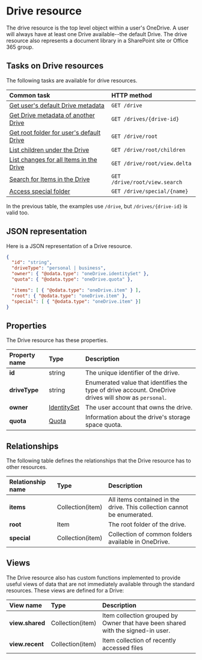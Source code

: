 # Drive resource

The drive resource is the top level object within a user's OneDrive.
A user will always have at least one Drive available--the default Drive.
The drive resource also represents a document library in a SharePoint site or
Office 365 group.

## Tasks on Drive resources

The following tasks are available for drive resources.

| Common task                                             | HTTP method                   |
|:--------------------------------------------------------|:------------------------------|
| [Get user's default Drive metadata][drive-default]      | `GET /drive`                  |
| [Get Drive metadata of another Drive][drive-get]        | `GET /drives/{drive-id}`      |
| [Get root folder for user's default Drive][item-get]    | `GET /drive/root`             |
| [List children under the Drive][item-children]          | `GET /drive/root/children`    |
| [List changes for all Items in the Drive][item-changes] | `GET /drive/root/view.delta`  |
| [Search for Items in the Drive][item-search]            | `GET /drive/root/view.search` |
| [Access special folder](../items/special_folders.md)    | `GET /drive/special/{name}`   |

In the previous table, the examples use `/drive`, but `/drives/{drive-id}` is valid too.

## JSON representation

Here is a JSON representation of a Drive resource.
<!-- { "blockType": "resource", "@odata.type": "oneDrive.drive",
       "keyProperty": "id", "optionalProperties": [ "items", "root", "special"] } -->
```json
{
  "id": "string",
  "driveType": "personal | business",
  "owner": { "@odata.type": "oneDrive.identitySet" },
  "quota": { "@odata.type": "oneDrive.quota" },

  "items": [ { "@odata.type": "oneDrive.item" } ],
  "root": { "@odata.type": "oneDrive.item" },
  "special": [ { "@odata.type": "oneDrive.item" }]
}
```

## Properties

The Drive resource has these properties.

| Property name | Type                        | Description                                                                                          |
|:--------------|:----------------------------|:-----------------------------------------------------------------------------------------------------|
| **id**        | string                      | The unique identifier of the drive.                                                                  |
| **driveType** | string                      | Enumerated value that identifies the type of drive account. OneDrive drives will show as `personal`. |
| **owner**     | [IdentitySet][identity-set] | The user account that owns the drive.                                                                |
| **quota**     | [Quota][quota-facet]        | Information about the drive's storage space quota.                                                   |

## Relationships

The following table defines the relationships that the Drive resource has to other resources.

| Relationship name | Type             | Description                                                             |
|:------------------|:-----------------|:------------------------------------------------------------------------|
| **items**         | Collection(item) | All items contained in the drive. This collection cannot be enumerated. |
| **root**          | Item             | The root folder of the drive.                                           |
| **special**       | Collection(item) | Collection of common folders available in OneDrive.                     |

## Views

The Drive resource also has custom functions implemented to provide useful views
of data that are not immediately available through the standard resources. These
views are defined for a Drive:

| View name       | Type             | Description                                                                     |
|:----------------|:-----------------|:--------------------------------------------------------------------------------|
| **view.shared** | Collection(item) | Item collection grouped by Owner that have been shared with the signed-in user. |
| **view.recent** | Collection(item) | Item collection of recently accessed files                                      |

[item-resource]: ../README.md#item-resource
[identity-set]: ../resources/identitySet.md
[quota-facet]: ../facets/quotainfo_facet.md
[drive-default]: ../drives/default.md
[drive-resource]: ../resources/drive.md
[drive-get]: ../drives/get.md
[item-get]: ../items/get.md
[item-changes]: ../items/view_delta.md
[item-search]: ../items/search.md
[item-children]: ../items/list.md


<!-- {
  "type": "#page.annotation",
  "description": "Drive is a top level object for OneDrive API that provides access to the contents of a drive. ",
  "keywords": "drive,objects,resources",
  "section": "documentation",
  "tocPath": "Drives",
  "tocBookmarks": { "Resources/Drive": "#" }
} -->
